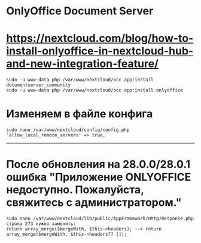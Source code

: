 # OnlyOffice Document Server
# https://nextcloud.com/blog/how-to-install-onlyoffice-in-nextcloud-hub-and-new-integration-feature/
    sudo -u www-data php /var/www/nextcloud/occ app:install documentserver_community
    sudo -u www-data php /var/www/nextcloud/occ app:install onlyoffice

# Изменяем в файле конфига
    sudo nano /var/www/nextcloud/config/config.php
    'allow_local_remote_servers' => true,

---------------------------------------------------------
# После обновления на 28.0.0/28.0.1 ошибка "Приложение ONLYOFFICE недоступно. Пожалуйста, свяжитесь с администратором."
    sudo nano /var/www/nextcloud/lib/public/AppFramework/Http/Response.php
    строка 273 нужно заменить:
    return array_merge($mergeWith, $this->headers); --> return array_merge($mergeWith, $this->headers?? []);
